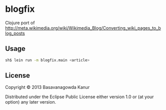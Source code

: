 # blogfix

Clojure port of http://meta.wikimedia.org/wiki/Wikimedia_Blog/Converting_wiki_pages_to_blog_posts

## Usage

```bash
sh$ lein run -m blogfix.main <article>
```

## License

Copyright © 2013 Basavanagowda Kanur

Distributed under the Eclipse Public License either version 1.0 or (at
your option) any later version.
